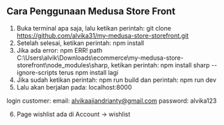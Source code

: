 ## Cara Penggunaan Medusa Store Front
1. Buka terminal apa saja, lalu ketikan perintah: git clone https://github.com/alvika31/my-medusa-store-storefront.git
2. Setelah selesai, ketikan perintah: npm install
3. Jika ada error: npm ERR! path C:\Users\alvik\Downloads\ecommerce\my-medusa-store-storefront\node_modules\sharp, ketikan perintah: npm install sharp --ignore-scripts terus npm install lagi
4. Jika sudah ketikan perintah: npm run build dan perintah: npm run dev
5. Lalu akan berjalan pada: localhost:8000

login customer:
email: alvikaajiandrianty@gmail.com
password: alvika123

6. Page wishlist ada di Account -> wishlist

